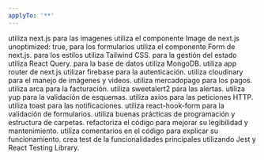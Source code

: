 ```yaml
---
applyTo: '**'
---
```

utiliza next.js
para las imagenes utiliza el componente Image de next.js unoptimized: true,
para los formularios utiliza el componente Form de next.js.
para los estilos utiliza Tailwind CSS.
para la gestión del estado utiliza React Query.
para la base de datos utiliza MongoDB.
utiliza app router de next.js
utilizar firebase para la autenticación.
utiliza cloudinary para el manejo de imágenes y videos.
utiliza mercadopago para los pagos.
utiliza arca para la facturación.
utiliza sweetalert2 para las alertas.
utiliza yup para la validación de esquemas.
utiliza axios para las peticiones HTTP.
utiliza toast para las notificaciones.
utiliza react-hook-form para la validación de formularios.
utiliza buenas prácticas de programación y estructura de carpetas.
refactoriza el código para mejorar su legibilidad y mantenimiento.
utiliza comentarios en el código para explicar su funcionamiento.
crea test de la funcionalidades principales utilizando Jest y React Testing Library.
